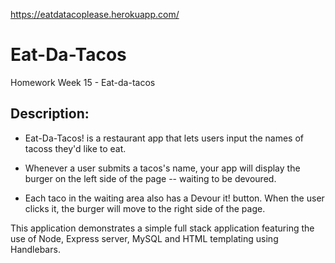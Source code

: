 https://eatdatacoplease.herokuapp.com/

# Eat-Da-Tacos

Homework Week 15 - Eat-da-tacos



## **Description:**

* Eat-Da-Tacos! is a restaurant app that lets users input the names of tacoss they'd like to eat.

* Whenever a user submits a tacos's name, your app will display the burger on the left side of the page -- waiting to be devoured.

* Each taco in the waiting area also has a Devour it! button. When the user clicks it, the burger will move to the right side of the page.






This application demonstrates a simple full stack application featuring the use of Node, Express server, MySQL and HTML templating using Handlebars.

